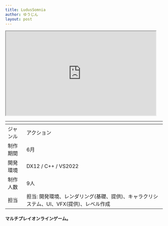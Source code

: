 ```yaml
---
title: LudusSomnia
author: ゆうじん
layout: post
---
```


<iframe width="480" height="270"
src="https://www.youtube.com/embed/Fzjk5DQudTQ">
</iframe>

<div class="table-wrapper">
  <table>
    <thead>
      <tr>
        <th> </th>
        <th> </th>
      </tr>
    </thead>
    <tbody>
      <tr>
        <td>ジャンル</td>
        <td>アクション</td>
      </tr>
      <tr>
        <td>制作期間</td>
        <td>6月</td>
      </tr>
      <tr>
        <td>開発環境</td>
        <td>DX12 / C++ / VS2022</td>
      </tr>
      <tr>
        <td>制作人数</td>
        <td>9人</td>
      </tr>
      <tr>
        <td>担当</td>
        <td>担当: 開発環境、レンダリング(基礎、提供)、キャラクリシステム、UI、VFX(提供)、レベル作成</td>
      </tr>
    </tbody>
  </table>
</div>

 <p>
    <h4>
    マルチプレイオンラインゲーム。
    </h4>
  </p>